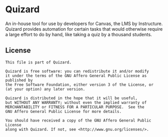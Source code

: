 # Quizard

An in-house tool for use by developers for Canvas, the LMS by Instructure. Quizard provides automation for certain tasks that would otherwise require a large effort to do by hand, like taking a quiz by a thousand students.

## License

```text
This file is part of Quizard.

Quizard is free software: you can redistribute it and/or modify
it under the terms of the GNU Affero General Public License as published by
the Free Software Foundation, either version 3 of the License, or
(at your option) any later version.

Quizard is distributed in the hope that it will be useful,
but WITHOUT ANY WARRANTY; without even the implied warranty of
MERCHANTABILITY or FITNESS FOR A PARTICULAR PURPOSE.  See the
GNU Affero General Public License for more details.

You should have received a copy of the GNU Affero General Public License
along with Quizard. If not, see <http://www.gnu.org/licenses/>.
```